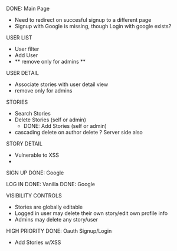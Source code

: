 DONE: Main Page
<!--  
 - DONE: Basic main page renders
 - DONE: renders correct buttons if logged in or not 
 - DONE: not signed in by default
 - DONE: Signup works
 - DONE: Signup persists on reload -->
 - Need to redirect on succesful signup to a different page
 - Signup with Google is missing, though Login with google exists?


 USER LIST
<!--   
  - DONE: Navigation to /Users
  - DONE: Fetching initial users
  - DONE: Removing a user 
-->
  - User filter
  - Add User
  - ** remove only for admins **

USER DETAIL
<!--   
  - DONE: Navigation to /Users/:id
-->
  - Associate stories with user detail view
  - remove only for admins

STORIES
<!--   
  - DONE: List Stories
  - DONE: Select Author for Stories 
  - DONE: Add Stories (anyone)-->
  - Search Stories
  - Delete Stories (self or admin)
    - DONE: Add Stories (self or admin)
  - cascading delete on author delete ? Server side also

STORY DETAIL
  - Vulnerable to XSS
  - 

 SIGN UP
  DONE: Google

 LOG IN
  DONE: Vanilla
  DONE: Google

VISIBILITY CONTROLS
 - Stories are globally editable 
 - Logged in user may delete their own story/edit own profile info
 - Admins may delete any story/user


HIGH PRIORITY
 DONE: Oauth Signup/Login
 - Add Stories w/XSS
